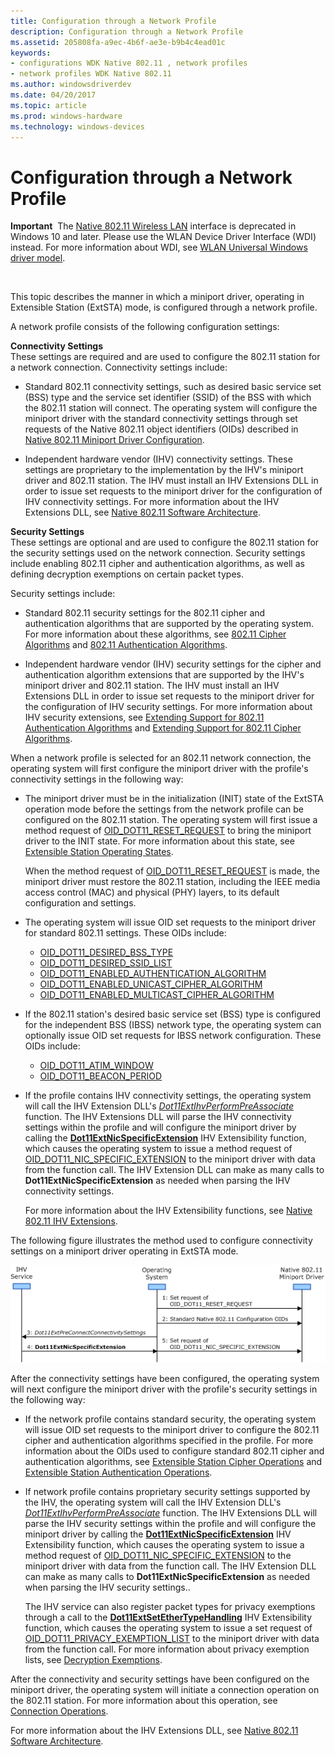 ```yaml
---
title: Configuration through a Network Profile
description: Configuration through a Network Profile
ms.assetid: 205808fa-a9ec-4b6f-ae3e-b9b4c4ead01c
keywords:
- configurations WDK Native 802.11 , network profiles
- network profiles WDK Native 802.11
ms.author: windowsdriverdev
ms.date: 04/20/2017
ms.topic: article
ms.prod: windows-hardware
ms.technology: windows-devices
---
```


# Configuration through a Network Profile


**Important**  The [Native 802.11 Wireless LAN](native-802-11-wireless-lan4.md) interface is deprecated in Windows 10 and later. Please use the WLAN Device Driver Interface (WDI) instead. For more information about WDI, see [WLAN Universal Windows driver model](wifi-universal-driver-model.md).

 

This topic describes the manner in which a miniport driver, operating in Extensible Station (ExtSTA) mode, is configured through a network profile.

A network profile consists of the following configuration settings:

<a href="" id="connectivity-settings-------"></a>**Connectivity Settings**   
These settings are required and are used to configure the 802.11 station for a network connection. Connectivity settings include:

-   Standard 802.11 connectivity settings, such as desired basic service set (BSS) type and the service set identifier (SSID) of the BSS with which the 802.11 station will connect. The operating system will configure the miniport driver with the standard connectivity settings through set requests of the Native 802.11 object identifiers (OIDs) described in [Native 802.11 Miniport Driver Configuration](native-802-11-miniport-driver-configuration.md).

-   Independent hardware vendor (IHV) connectivity settings. These settings are proprietary to the implementation by the IHV's miniport driver and 802.11 station. The IHV must install an IHV Extensions DLL in order to issue set requests to the miniport driver for the configuration of IHV connectivity settings. For more information about the IHV Extensions DLL, see [Native 802.11 Software Architecture](native-802-11-software-architecture.md).

<a href="" id="security-settings-------"></a>**Security Settings**   
These settings are optional and are used to configure the 802.11 station for the security settings used on the network connection. Security settings include enabling 802.11 cipher and authentication algorithms, as well as defining decryption exemptions on certain packet types.

Security settings include:

-   Standard 802.11 security settings for the 802.11 cipher and authentication algorithms that are supported by the operating system. For more information about these algorithms, see [802.11 Cipher Algorithms](802-11-cipher-algorithms.md) and [802.11 Authentication Algorithms](802-11-authentication-algorithms.md).

-   Independent hardware vendor (IHV) security settings for the cipher and authentication algorithm extensions that are supported by the IHV's miniport driver and 802.11 station. The IHV must install an IHV Extensions DLL in order to issue set requests to the miniport driver for the configuration of IHV security settings. For more information about IHV security extensions, see [Extending Support for 802.11 Authentication Algorithms](extending-support-for-802-11-authentication-algorithms.md) and [Extending Support for 802.11 Cipher Algorithms](extending-support-for-802-11-cipher-algorithms.md).

When a network profile is selected for an 802.11 network connection, the operating system will first configure the miniport driver with the profile's connectivity settings in the following way:

-   The miniport driver must be in the initialization (INIT) state of the ExtSTA operation mode before the settings from the network profile can be configured on the 802.11 station. The operating system will first issue a method request of [OID\_DOT11\_RESET\_REQUEST](https://msdn.microsoft.com/library/windows/hardware/ff569409) to bring the miniport driver to the INIT state. For more information about this state, see [Extensible Station Operating States](extensible-station-operating-states.md).

    When the method request of [OID\_DOT11\_RESET\_REQUEST](https://msdn.microsoft.com/library/windows/hardware/ff569409) is made, the miniport driver must restore the 802.11 station, including the IEEE media access control (MAC) and physical (PHY) layers, to its default configuration and settings.

-   The operating system will issue OID set requests to the miniport driver for standard 802.11 settings. These OIDs include:
    -   [OID\_DOT11\_DESIRED\_BSS\_TYPE](https://msdn.microsoft.com/library/windows/hardware/ff569142)
    -   [OID\_DOT11\_DESIRED\_SSID\_LIST](https://msdn.microsoft.com/library/windows/hardware/ff569145)
    -   [OID\_DOT11\_ENABLED\_AUTHENTICATION\_ALGORITHM](https://msdn.microsoft.com/library/windows/hardware/ff569356)
    -   [OID\_DOT11\_ENABLED\_UNICAST\_CIPHER\_ALGORITHM](https://msdn.microsoft.com/library/windows/hardware/ff569358)
    -   [OID\_DOT11\_ENABLED\_MULTICAST\_CIPHER\_ALGORITHM](https://msdn.microsoft.com/library/windows/hardware/ff569357)
-   If the 802.11 station's desired basic service set (BSS) type is configured for the independent BSS (IBSS) network type, the operating system can optionally issue OID set requests for IBSS network configuration. These OIDs include:
    -   [OID\_DOT11\_ATIM\_WINDOW](https://msdn.microsoft.com/library/windows/hardware/ff569105)
    -   [OID\_DOT11\_BEACON\_PERIOD](https://msdn.microsoft.com/library/windows/hardware/ff569109)
-   If the profile contains IHV connectivity settings, the operating system will call the IHV Extension DLL's [*Dot11ExtIhvPerformPreAssociate*](https://msdn.microsoft.com/library/windows/hardware/ff547499) function. The IHV Extensions DLL will parse the IHV connectivity settings within the profile and will configure the miniport driver by calling the [**Dot11ExtNicSpecificExtension**](https://msdn.microsoft.com/library/windows/hardware/ff547526) IHV Extensibility function, which causes the operating system to issue a method request of [OID\_DOT11\_NIC\_SPECIFIC\_EXTENSION](https://msdn.microsoft.com/library/windows/hardware/ff569393) to the miniport driver with data from the function call. The IHV Extension DLL can make as many calls to **Dot11ExtNicSpecificExtension** as needed when parsing the IHV connectivity settings.

    For more information about the IHV Extensibility functions, see [Native 802.11 IHV Extensions](https://msdn.microsoft.com/library/windows/hardware/ff560614).

The following figure illustrates the method used to configure connectivity settings on a miniport driver operating in ExtSTA mode.

![diagram illustrating the method used to configure connectivity settings on a miniport driver operating in extsta mode](images/native-802-11-profile.png)

After the connectivity settings have been configured, the operating system will next configure the miniport driver with the profile's security settings in the following way:

-   If the network profile contains standard security, the operating system will issue OID set requests to the miniport driver to configure the 802.11 cipher and authentication algorithms specified in the profile. For more information about the OIDs used to configure standard 802.11 cipher and authentication algorithms, see [Extensible Station Cipher Operations](extensible-station-cipher-operations.md) and [Extensible Station Authentication Operations](extensible-station-authentication-operations.md).

-   If network profile contains proprietary security settings supported by the IHV, the operating system will call the IHV Extension DLL's [*Dot11ExtIhvPerformPreAssociate*](https://msdn.microsoft.com/library/windows/hardware/ff547499) function. The IHV Extensions DLL will parse the IHV security settings within the profile and will configure the miniport driver by calling the [**Dot11ExtNicSpecificExtension**](https://msdn.microsoft.com/library/windows/hardware/ff547526) IHV Extensibility function, which causes the operating system to issue a method request of [OID\_DOT11\_NIC\_SPECIFIC\_EXTENSION](https://msdn.microsoft.com/library/windows/hardware/ff569393) to the miniport driver with data from the function call. The IHV Extension DLL can make as many calls to **Dot11ExtNicSpecificExtension** as needed when parsing the IHV security settings..

    The IHV service can also register packet types for privacy exemptions through a call to the [**Dot11ExtSetEtherTypeHandling**](https://msdn.microsoft.com/library/windows/hardware/ff547587) IHV Extensibility function, which causes the operating system to issue a set request of [OID\_DOT11\_PRIVACY\_EXEMPTION\_LIST](https://msdn.microsoft.com/library/windows/hardware/ff569404) to the miniport driver with data from the function call. For more information about privacy exemption lists, see [Decryption Exemptions](decryption-exemptions.md).

After the connectivity and security settings have been configured on the miniport driver, the operating system will initiate a connection operation on the 802.11 station. For more information about this operation, see [Connection Operations](connection-operations.md).

For more information about the IHV Extensions DLL, see [Native 802.11 Software Architecture](native-802-11-software-architecture.md).

 

 






